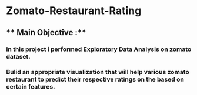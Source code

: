 # Zomato-Restaurant-Rating
## ** Main Objective :**
### In this project i performed Exploratory Data Analysis on zomato dataset.
### Bulid an appropriate visualization that will help various zomato restaurant to predict their respective ratings on the based  on certain features.
